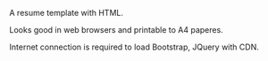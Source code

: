 A resume template with HTML.

Looks good in web browsers and printable to A4 paperes.

Internet connection is required to load Bootstrap, JQuery with CDN.
